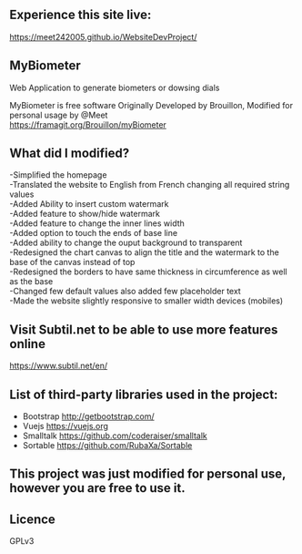 ## Experience this site live:  
https://meet242005.github.io/WebsiteDevProject/  
  
## MyBiometer
Web Application to generate biometers or dowsing dials
  
MyBiometer is free software Originally Developed by Brouillon, Modified for personal usage by @Meet  
https://framagit.org/Brouillon/myBiometer  
  
## What did I modified?
-Simplified the homepage  
-Translated the website to English from French changing all required string values  
-Added Ability to insert custom watermark  
-Added feature to show/hide watermark  
-Added feature to change the inner lines width  
-Added option to touch the ends of base line  
-Added ability to change the ouput background to transparent  
-Redesigned the chart canvas to align the title and the watermark to the base of the canvas instead of top  
-Redesigned the borders to have same thickness in circumference as well as the base  
-Changed few default values also added few placeholder text  
-Made the website slightly responsive to smaller width devices (mobiles)  
  
## Visit Subtil.net to be able to use more features online  
https://www.subtil.net/en/  
  
## List of third-party libraries used in the project:
- Bootstrap http://getbootstrap.com/
- Vuejs https://vuejs.org
- Smalltalk https://github.com/coderaiser/smalltalk
- Sortable https://github.com/RubaXa/Sortable
  
## This project was just modified for personal use, however you are free to use it.  
  
## Licence
GPLv3
